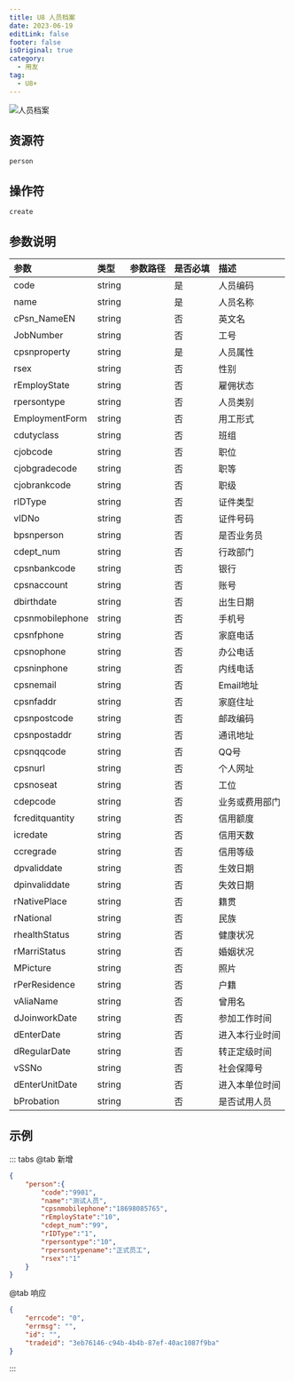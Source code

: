 ```yaml
---
title: U8 人员档案
date: 2023-06-19
editLink: false
footer: false
isOriginal: true
category:
  - 用友
tag:
  - U8+
---
```


![人员档案](https://image.ilyl.life:8443/yonyou/u8/as/person.gif)

## 资源符

`person`
  
## 操作符

`create`

## 参数说明

|参数|类型|参数路径|是否必填|描述|
|:-|:-|:-|:-|:-|
|code|string||是|人员编码|
|name|string||是|人员名称|
|cPsn_NameEN|string||否|英文名|
|JobNumber|string||否|工号|
|cpsnproperty|string||是|人员属性|
|rsex|string||否|性别|
|rEmployState|string||否|雇佣状态|
|rpersontype|string||否|人员类别|
|EmploymentForm|string||否|用工形式|
|cdutyclass|string||否|班组|
|cjobcode|string||否|职位|
|cjobgradecode|string||否|职等|
|cjobrankcode|string||否|职级|
|rIDType|string||否|证件类型|
|vIDNo|string||否|证件号码|
|bpsnperson|string||否|是否业务员|
|cdept_num|string||否|行政部门|
|cpsnbankcode|string||否|银行|
|cpsnaccount|string||否|账号|
|dbirthdate|string||否|出生日期|
|cpsnmobilephone|string||否|手机号|
|cpsnfphone|string||否|家庭电话|
|cpsnophone|string||否|办公电话|
|cpsninphone|string||否|内线电话|
|cpsnemail|string||否|Email地址|
|cpsnfaddr|string||否|家庭住址|
|cpsnpostcode|string||否|邮政编码|
|cpsnpostaddr|string||否|通讯地址|
|cpsnqqcode|string||否|QQ号|
|cpsnurl|string||否|个人网址|
|cpsnoseat|string||否|工位|
|cdepcode|string||否|业务或费用部门|
|fcreditquantity|string||否|信用额度|
|icredate|string||否|信用天数|
|ccregrade|string||否|信用等级|
|dpvaliddate|string||否|生效日期|
|dpinvaliddate|string||否|失效日期|
|rNativePlace|string||否|籍贯 |
|rNational|string||否|民族|
|rhealthStatus|string||否|健康状况|
|rMarriStatus|string||否|婚姻状况|
|MPicture|string||否|照片|
|rPerResidence|string||否|户籍|
|vAliaName|string||否|曾用名|
|dJoinworkDate|string||否|参加工作时间|
|dEnterDate|string||否|进入本行业时间|
|dRegularDate|string||否|转正定级时间|
|vSSNo|string||否|社会保障号|
|dEnterUnitDate|string||否|进入本单位时间|
|bProbation|string||否|是否试用人员|

## 示例

::: tabs
@tab 新增

```json
{
    "person":{
        "code":"9901",
        "name":"测试人员",
        "cpsnmobilephone":"18698085765",
        "rEmployState":"10",
        "cdept_num":"99",
        "rIDType":"1",
        "rpersontype":"10",
        "rpersontypename":"正式员工",
        "rsex":"1"
    }
}
```

@tab 响应

```json
{
    "errcode": "0",
    "errmsg": "",
    "id": "",
    "tradeid": "3eb76146-c94b-4b4b-87ef-40ac1087f9ba"
}
```

:::
